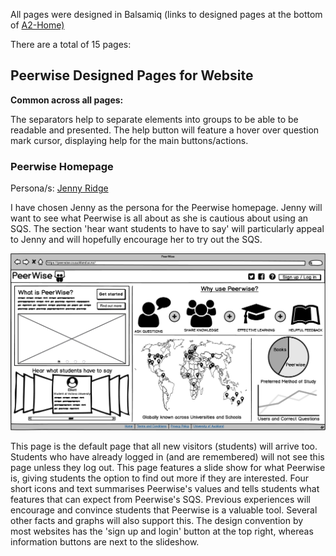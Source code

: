 All pages were designed in Balsamiq (links to designed pages at the bottom of [A2-Home)](https://gitlab.ecs.vuw.ac.nz/andrewelli/swen-303/-/wikis/Assignment-2-Home)

There are a total of 15 pages:

## Peerwise Designed Pages for Website

**Common across all pages:**

The separators help to separate elements into groups to be able to be readable and presented. The help button will feature a hover over question mark cursor, displaying help for the main buttons/actions.

### Peerwise Homepage

Persona/s: [Jenny Ridge](https://gitlab.ecs.vuw.ac.nz/andrewelli/swen-303/-/wikis/Personas/Jenny-Ridge)

I have chosen Jenny as the persona for the Peerwise homepage. Jenny will want to see what Peerwise is all about as she is cautious about using an SQS. The section 'hear want students to have to say' will particularly appeal to Jenny and will hopefully encourage her to try out the SQS.

![Home_Page](uploads/495900d0b4fb0eb308e8b22091e70ee2/Home_Page.png)

This page is the default page that all new visitors (students) will arrive too. Students who have already logged in (and are remembered) will not see this page unless they log out. This page features a slide show for what Peerwise is, giving students the option to find out more if they are interested. Four short icons and text summarises Peerwise's values and tells students what features that can expect from Peerwise's SQS. Previous experiences will encourage and convince students that Peerwise is a valuable tool. Several other facts and graphs will also support this. The design convention by most websites has the 'sign up and login' button at the top right, whereas information buttons are next to the slideshow.


